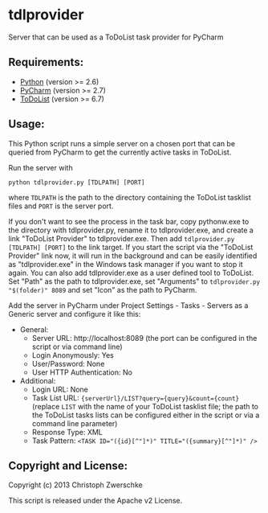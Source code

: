 tdlprovider
===========

Server that can be used as a ToDoList task provider for PyCharm

Requirements:
-------------

* [Python](http://www.python.org/) (version >= 2.6)
* [PyCharm](http://www.jetbrains.com/pycharm/) (version >= 2.7)
* [ToDoList](http://www.codeproject.com/Articles/5371/) (version >= 6.7)

Usage:
-------

This Python script runs a simple server on a chosen port that can be queried from PyCharm to get the currently active tasks in ToDoList.

Run the server with

    python tdlprovider.py [TDLPATH] [PORT]

where `TDLPATH` is the path to the directory containing the ToDoList tasklist files and `PORT` is the server port.

If you don't want to see the process in the task bar, copy pythonw.exe to the directory with tdlprovider.py, rename it to tdlprovider.exe,
and create a link "ToDoList Provider" to tdlprovider.exe. Then add `tdlprovider.py [TDLPATH] [PORT]` to the link target. If you start the script via the "ToDoList Provider" link now, it will run in the background and can be easily identified as "tdlprovider.exe" in the Windows task manager if you want to stop it again. You can also add tdlprovider.exe as a user defined tool to ToDoList. Set "Path" as the path to tdlprovider.exe, set "Arguments" to `tdlprovider.py "$(folder)" 8089` and set "Icon" as the path to PyCharm.

Add the server in PyCharm under Project Settings - Tasks - Servers as a Generic server and configure it like this:

* General:
  * Server URL: http://localhost:8089
    (the port can be configured in the script or via command line)
  * Login Anonymously: Yes
  * User/Password: None
  * User HTTP Authentication: No
* Additional:
  * Login URL: None
  * Task List URL: `{serverUrl}/LIST?query={query}&count={count}`
    (replace `LIST` with the name of your ToDoList tasklist file; the path to the ToDoList tasks lists can be configured either in the script or via a command line parameter)
  * Response Type: XML
  * Task Pattern: `<TASK ID="({id}[^"]*)" TITLE="({summary}[^"]*)" />`

Copyright and License:
----------------------

Copyright (c) 2013 Christoph Zwerschke

This script is released under the Apache v2 License.